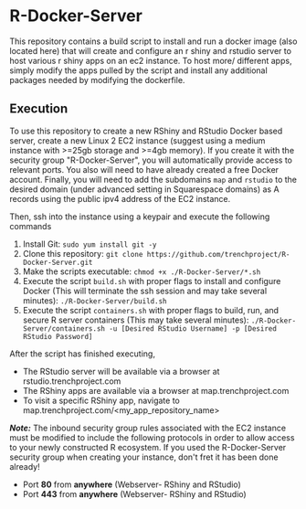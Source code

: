 # R-Docker-Server

This repository contains a build script to install and run a docker image (also located here) that will create and configure an r shiny and rstudio server to host various r shiny apps on an ec2 instance. To host more/ different apps, simply modify the apps pulled by the script and install any additional packages needed by modifying the dockerfile.  

## Execution 
To use this repository to create a new RShiny and RStudio Docker based server, create a new Linux 2 EC2 instance (suggest using a medium instance with >=25gb storage and >=4gb memory). If you create it with the security group "R-Docker-Server", you will automatically provide access to relevant ports. You also will need to have already created a free Docker account. Finally, you will need to add the subdomains `map` and `rstudio` to the desired domain (under advanced setting in Squarespace domains) as A records using the public ipv4 address of the EC2 instance.

Then, ssh into the instance using a keypair and execute the following commands 
1. Install Git: 
`sudo yum install git -y`
2. Clone this repository: 
`git clone https://github.com/trenchproject/R-Docker-Server.git`
3. Make the scripts executable: 
`chmod +x ./R-Docker-Server/*.sh`
4. Execute the script `build.sh` with proper flags to install and configure Docker (This will terminate the ssh session and may take several minutes): 
`./R-Docker-Server/build.sh`
5. Execute the script `containers.sh` with proper flags to build, run, and secure R server containers (This may take several minutes): 
`./R-Docker-Server/containers.sh -u [Desired RStudio Username] -p [Desired RStudio Password]` 

After the script has finished executing, 
- The RStudio server will be available via a browser at rstudio.trenchproject.com
- The RShiny apps are available via a browser at map.trenchproject.com
- To visit a specific RShiny app, navigate to map.trenchproject.com/<my_app_repository_name>

***Note:*** The inbound security group rules associated with the EC2 instance must be modified to include the following protocols in order to allow access to your newly constructed R ecosystem. If you used the R-Docker-Server security group when creating your instance, don't fret it has been done already!
- Port **80** from **anywhere** (Webserver- RShiny and RStudio)
- Port **443** from **anywhere** (Webserver- RShiny and RStudio)
